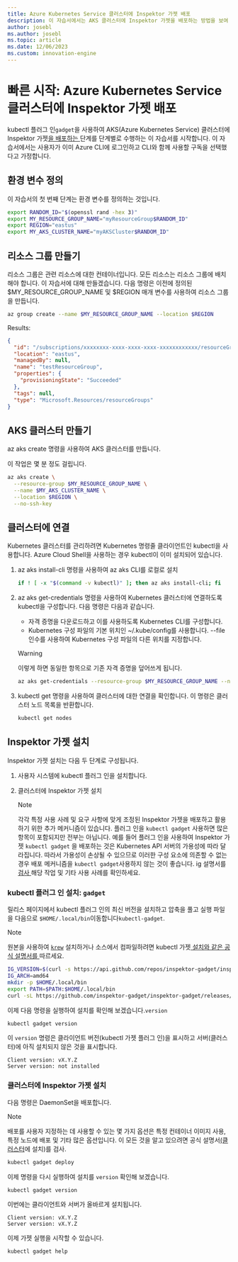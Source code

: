 ```yaml
---
title: Azure Kubernetes Service 클러스터에 Inspektor 가젯 배포
description: 이 자습서에서는 AKS 클러스터에 Inspektor 가젯을 배포하는 방법을 보여 줍니다.
author: josebl
ms.author: josebl
ms.topic: article
ms.date: 12/06/2023
ms.custom: innovation-engine
---
```


# 빠른 시작: Azure Kubernetes Service 클러스터에 Inspektor 가젯 배포

kubectl 플러그 인`gadget`을 사용하여 AKS(Azure Kubernetes Service) 클러스터에 Inspektor 가젯[을 배포하는 ](https://www.inspektor-gadget.io/)단계를 단계별로 수행하는 이 자습서를 시작합니다. 이 자습서에서는 사용자가 이미 Azure CLI에 로그인하고 CLI와 함께 사용할 구독을 선택했다고 가정합니다.

## 환경 변수 정의

이 자습서의 첫 번째 단계는 환경 변수를 정의하는 것입니다.

```bash
export RANDOM_ID="$(openssl rand -hex 3)"
export MY_RESOURCE_GROUP_NAME="myResourceGroup$RANDOM_ID"
export REGION="eastus"
export MY_AKS_CLUSTER_NAME="myAKSCluster$RANDOM_ID"
```

## 리소스 그룹 만들기

리소스 그룹은 관련 리소스에 대한 컨테이너입니다. 모든 리소스는 리소스 그룹에 배치해야 합니다. 이 자습서에 대해 만들겠습니다. 다음 명령은 이전에 정의된 $MY_RESOURCE_GROUP_NAME 및 $REGION 매개 변수를 사용하여 리소스 그룹을 만듭니다.

```bash
az group create --name $MY_RESOURCE_GROUP_NAME --location $REGION
```

Results:

<!-- expected_similarity=0.3 -->
```JSON
{
  "id": "/subscriptions/xxxxxxxx-xxxx-xxxx-xxxx-xxxxxxxxxxxx/resourceGroups/myResourceGroup210",
  "location": "eastus",
  "managedBy": null,
  "name": "testResourceGroup",
  "properties": {
    "provisioningState": "Succeeded"
  },
  "tags": null,
  "type": "Microsoft.Resources/resourceGroups"
}
```

## AKS 클러스터 만들기

az aks create 명령을 사용하여 AKS 클러스터를 만듭니다.

이 작업은 몇 분 정도 걸립니다.

```bash
az aks create \
  --resource-group $MY_RESOURCE_GROUP_NAME \
  --name $MY_AKS_CLUSTER_NAME \
  --location $REGION \
  --no-ssh-key
```

## 클러스터에 연결

Kubernetes 클러스터를 관리하려면 Kubernetes 명령줄 클라이언트인 kubectl을 사용합니다. Azure Cloud Shell을 사용하는 경우 kubectl이 이미 설치되어 있습니다.

1. az aks install-cli 명령을 사용하여 az aks CLI를 로컬로 설치

    ```bash
    if ! [ -x "$(command -v kubectl)" ]; then az aks install-cli; fi
    ```

2. az aks get-credentials 명령을 사용하여 Kubernetes 클러스터에 연결하도록 kubectl을 구성합니다. 다음 명령은 다음과 같습니다.
    - 자격 증명을 다운로드하고 이를 사용하도록 Kubernetes CLI를 구성합니다.
    - Kubernetes 구성 파일의 기본 위치인 ~/.kube/config를 사용합니다. --file 인수를 사용하여 Kubernetes 구성 파일의 다른 위치를 지정합니다.

    > [!WARNING]
    > 이렇게 하면 동일한 항목으로 기존 자격 증명을 덮어쓰게 됩니다.

    ```bash
    az aks get-credentials --resource-group $MY_RESOURCE_GROUP_NAME --name $MY_AKS_CLUSTER_NAME --overwrite-existing
    ```

3. kubectl get 명령을 사용하여 클러스터에 대한 연결을 확인합니다. 이 명령은 클러스터 노드 목록을 반환합니다.

    ```bash
    kubectl get nodes
    ```

## Inspektor 가젯 설치

Inspektor 가젯 설치는 다음 두 단계로 구성됩니다.

1. 사용자 시스템에 kubectl 플러그 인을 설치합니다.
2. 클러스터에 Inspektor 가젯 설치

    > [!NOTE]
    > 각각 특정 사용 사례 및 요구 사항에 맞게 조정된 Inspektor 가젯을 배포하고 활용하기 위한 추가 메커니즘이 있습니다. 플러그 인을 `kubectl gadget` 사용하면 많은 항목이 포함되지만 전부는 아닙니다. 예를 들어 플러그 인을 사용하여 Inspektor 가젯 `kubectl gadget` 을 배포하는 것은 Kubernetes API 서버의 가용성에 따라 달라집니다. 따라서 가용성이 손상될 수 있으므로 이러한 구성 요소에 의존할 수 없는 경우 배포 메커니즘을 `kubectl gadget`사용하지 않는 것이 좋습니다. ig 설명서를[ 검사 ](https://github.com/inspektor-gadget/inspektor-gadget/blob/main/docs/ig.md)해당 작업 및 기타 사용 사례를 확인하세요.

### kubectl 플러그 인 설치: `gadget`

릴리스 페이지에서 kubectl 플러그 인의 최신 버전을 설치하고 압축을 풀고 실행 파일을 다음으로 `$HOME/.local/bin`이동합니다`kubectl-gadget`.

> [!NOTE]
> 원본을 사용하여 [`krew`](https://sigs.k8s.io/krew) 설치하거나 소스에서 컴파일하려면 kubectl 가젯[ 설치와 같은 공식 설명서를 ](https://github.com/inspektor-gadget/inspektor-gadget/blob/main/docs/install.md#installing-kubectl-gadget)따르세요.

```bash
IG_VERSION=$(curl -s https://api.github.com/repos/inspektor-gadget/inspektor-gadget/releases/latest | jq -r .tag_name)
IG_ARCH=amd64
mkdir -p $HOME/.local/bin
export PATH=$PATH:$HOME/.local/bin
curl -sL https://github.com/inspektor-gadget/inspektor-gadget/releases/download/${IG_VERSION}/kubectl-gadget-linux-${IG_ARCH}-${IG_VERSION}.tar.gz  | tar -C $HOME/.local/bin -xzf - kubectl-gadget
```

이제 다음 명령을 실행하여 설치를 확인해 보겠습니다.`version`

```bash
kubectl gadget version
```

이 `version` 명령은 클라이언트 버전(kubectl 가젯 플러그 인)을 표시하고 서버(클러스터)에 아직 설치되지 않은 것을 표시합니다.

<!--expected_similarity="(?m)^Client version: v\d+\.\d+\.\d+$\n^Server version: not installed$"-->
```text
Client version: vX.Y.Z
Server version: not installed
```

### 클러스터에 Inspektor 가젯 설치

다음 명령은 DaemonSet을 배포합니다.

> [!NOTE]
> 배포를 사용자 지정하는 데 사용할 수 있는 몇 가지 옵션은 특정 컨테이너 이미지 사용, 특정 노드에 배포 및 기타 많은 옵션입니다. 이 모든 것을 알고 있으려면 공식 설명서[(클러스터](https://github.com/inspektor-gadget/inspektor-gadget/blob/main/docs/install.md#installing-in-the-cluster)에 설치)를 검사.

```bash
kubectl gadget deploy
```

이제 명령을 다시 실행하여 설치를 `version` 확인해 보겠습니다.

```bash
kubectl gadget version
```

이번에는 클라이언트와 서버가 올바르게 설치됩니다.

<!--expected_similarity="(?m)^Client version: v\d+\.\d+\.\d+$\n^Server version: v\d+\.\d+\.\d+$"-->
```text
Client version: vX.Y.Z
Server version: vX.Y.Z
```

이제 가젯 실행을 시작할 수 있습니다.

```bash
kubectl gadget help
```

<!--
## Clean Up

### Undeploy Inspektor Gadget

```bash
kubectl gadget undeploy
```

### Clean up Azure resources

When no longer needed, you can use `az group delete` to remove the resource group, cluster, and all related resources as follows. The `--no-wait` parameter returns control to the prompt without waiting for the operation to complete. The `--yes` parameter confirms that you wish to delete the resources without an additional prompt to do so.

```bash
az group delete --name $MY_RESOURCE_GROUP_NAME --no-wait --yes
```
-->